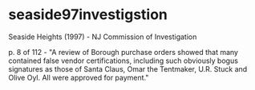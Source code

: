 # seaside97investigstion
Seaside Heights (1997) - NJ Commission of Investigation


p. 8 of 112 - "A review of Borough purchase orders showed that many contained false vendor certifications, including such obviously bogus signatures as those of Santa Claus, Omar the Tentmaker, U.R. Stuck and Olive Oyl. All were approved for payment."
